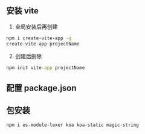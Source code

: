 ## 安装 vite

1. 全局安装后再创建
```bash
npm i create-vite-app -g
create-vite-app projectName
```
2. 创建后删除
```cmd
npm init vite-app projectName
```

## 配置 package.json


## 包安装
```$xslt
npm i es-module-lexer koa koa-static magic-string
```